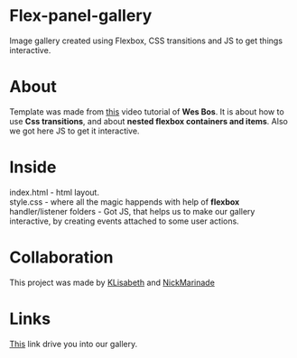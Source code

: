 # Flex-panel-gallery

Image gallery created using Flexbox, CSS transitions and  JS to get things interactive.

# About

Template was made from [this](https://www.youtube.com/watch?v=9eif30i26jg&list=PLu8EoSxDXHP6CGK4YVJhL_VWetA865GOH&index=5) video tutorial of **Wes Bos**.
It is about how to use **Css transitions**, and about **nested flexbox containers and items**. Also we got here JS to get it interactive.

# Inside

index.html - html layout.  
style.css - where all the magic happends with help of **flexbox**  
handler/listener folders - Got JS, that helps us to make our gallery interactive, by creating events attached to some user actions.  

# Collaboration 

This project was made by [KLisabeth](https://github.com/KLisabeth) and [NickMarinade](https://github.com/NickMarinade)

# Links

[This](https://nickmarinade.github.io/flex-panel-gallery/) link drive you into our gallery.


